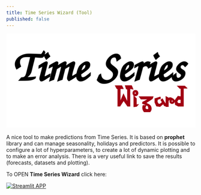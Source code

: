 ```yaml
---
title: Time Series Wizard (Tool)
published: false
---
```


![image](./img/time_series_wizard.png)

A nice tool to make predictions from Time Series.
It is based on **prophet** library and can manage seasonality, holidays and predictors.
It is possible to configure a lot of hyperparameters, to create a lot of dynamic plotting and to make an error analysis.
There is a very useful link to save the results (forecasts, datasets and plotting).

To OPEN **Time Series Wizard** click here: 

[![Streamlit APP](https://static.streamlit.io/badges/streamlit_badge_black_white.svg)](https://rosariomoscato-time-series-wizard.streamlit.app/)
